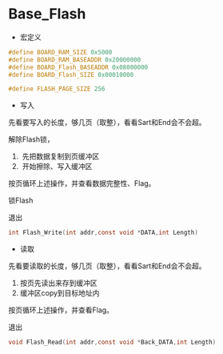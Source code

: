 # Base_Flash

- 宏定义

~~~c
#define BOARD_RAM_SIZE 0x5000
#define BOARD_RAM_BASEADDR 0x20000000
#define BOARD_Flash_BASEADDR 0x08000000
#define BOARD_Flash_SIZE 0x00010000

#define FLASH_PAGE_SIZE 256

~~~



- 写入

先看要写入的长度，够几页（取整），看看Sart和End会不会超。



解除Flash锁，

1. ​	先把数据复制到页缓冲区
2. ​	开始擦除、写入缓冲区

按页循环上述操作，并查看数据完整性、Flag。

锁Flash

退出

~~~~c
int Flash_Write(int addr,const void *DATA,int Length)

~~~~





- 读取

先看要读取的长度，够几页（取整），看看Sart和End会不会超。

1. 按页先读出来存到缓冲区
2. 缓冲区copy到目标地址内

按页循环上述操作，并查看Flag。

退出

~~~c
void Flash_Read(int addr,const void *Back_DATA,int Length)

~~~

